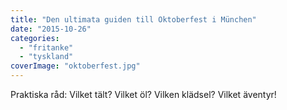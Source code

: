 ```yaml
---
title: "Den ultimata guiden till Oktoberfest i München"
date: "2015-10-26"
categories: 
  - "fritanke"
  - "tyskland"
coverImage: "oktoberfest.jpg"
---
```


Praktiska råd: Vilket tält? Vilket öl? Vilken klädsel? Vilket äventyr!
